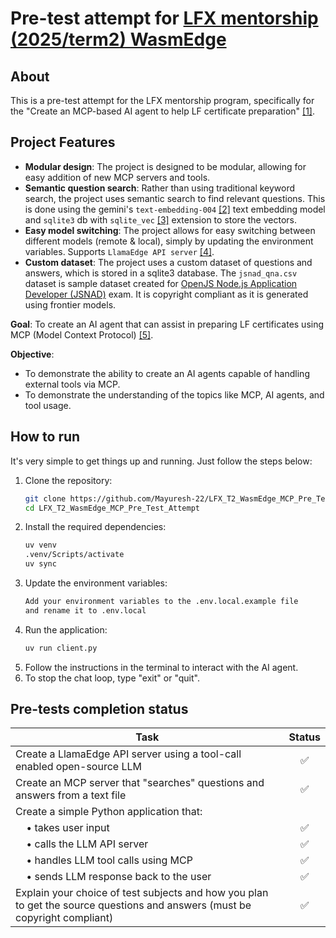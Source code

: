 # Pre-test attempt for [LFX mentorship (2025/term2) WasmEdge](https://github.com/WasmEdge/WasmEdge/issues/4109#issue-3055274339)

## About
This is a pre-test attempt for the LFX mentorship program, specifically for the "Create an MCP-based AI agent to help LF certificate preparation" [[1]](https://github.com/WasmEdge/WasmEdge/issues/4109#issue-3055274339).

## Project Features
- **Modular design**: The project is designed to be modular, allowing for easy addition of new MCP servers and tools.
- **Semantic question search**: Rather than using traditional keyword search, the project uses semantic search to find relevant questions. This is done using the gemini's `text-embedding-004` [[2]](https://ai.google.dev/gemini-api/docs/models/gemini#text-embedding) text embedding model and `sqlite3` db with `sqlite_vec` [[3]](https://github.com/asg017/sqlite-vec) extension to store the vectors.
- **Easy model switching**: The project allows for easy switching between different models (remote & local), simply by updating the environment variables. Supports `LlamaEdge API server` [[4]](https://llamaedge.com/docs/user-guide/llm/full-openai).
- **Custom dataset**: The project uses a custom dataset of questions and answers, which is stored in a sqlite3 database. The `jsnad_qna.csv` dataset is sample dataset created for [OpenJS Node.js Application Developer (JSNAD)](https://training.linuxfoundation.org/certification/jsnad/) exam. It is copyright compliant as it is generated using frontier models.

**Goal**: To create an AI agent that can assist in preparing LF certificates using MCP (Model Context Protocol) [[5]](https://docs.anthropic.com/en/docs/agents-and-tools/mcp).

**Objective**: 
- To demonstrate the ability to create an AI agents capable of handling external tools via MCP.
- To demonstrate the understanding of the topics like MCP, AI agents, and tool usage.

## How to run
It's very simple to get things up and running. Just follow the steps below:
1. Clone the repository:
   ```bash
   git clone https://github.com/Mayuresh-22/LFX_T2_WasmEdge_MCP_Pre_Test_Attempt.git
   cd LFX_T2_WasmEdge_MCP_Pre_Test_Attempt
   ```
2. Install the required dependencies:
   ```bash
   uv venv
   .venv/Scripts/activate
   uv sync
   ```
3. Update the environment variables:
    ```bash
    Add your environment variables to the .env.local.example file
    and rename it to .env.local
    ```
4. Run the application:
    ```bash
    uv run client.py
    ```
5. Follow the instructions in the terminal to interact with the AI agent.
6. To stop the chat loop, type "exit" or "quit".

## Pre-tests completion status

| Task                                                                                                                         | Status   |
|------------------------------------------------------------------------------------------------------------------------------|:--------:|
| Create a LlamaEdge API server using a tool-call enabled open-source LLM                                                      | ✅       |
| Create an MCP server that "searches" questions and answers from a text file                                                  | ✅       |
| Create a simple Python application that:                                                                                     |          |
| &nbsp;&nbsp;&nbsp;&nbsp;• takes user input                                                                                   | ✅       |
| &nbsp;&nbsp;&nbsp;&nbsp;• calls the LLM API server                                                                          | ✅       |
| &nbsp;&nbsp;&nbsp;&nbsp;• handles LLM tool calls using MCP                                                                  | ✅       |
| &nbsp;&nbsp;&nbsp;&nbsp;• sends LLM response back to the user                                                               | ✅       |
| Explain your choice of test subjects and how you plan to get the source questions and answers (must be copyright compliant)  | ✅       |
